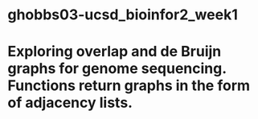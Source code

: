 # ghobbs03-ucsd_bioinfor2_week1
# Exploring overlap and de Bruijn graphs for genome sequencing. Functions return graphs in the form of adjacency lists.

